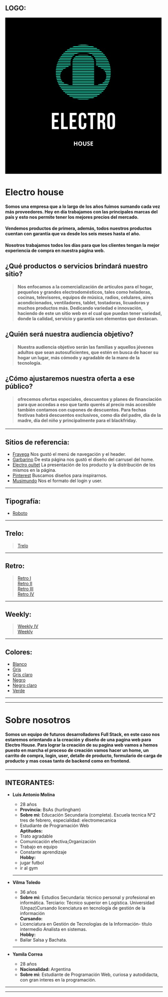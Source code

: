 ## LOGO:

![Logo](public/images/logo/logo.jpeg "Logo de Electro House" ) 


# **Electro house**
#### Somos una empresa que a lo largo de los años fuimos sumando cada vez más proveedores. Hoy en día trabajamos con las principales marcas del país y esto nos permite tener los mejores precios del mercado.
#### Vendemos productos de primera, además, todos nuestros productos cuentan con garantía que va desde los seis meses hasta el año.  
#### Nosotros trabajamos todos los días para que los clientes tengan la mejor experiencia de compra en nuestra página web. 
##
## ¿Qué productos o servicios brindará nuestro sitio?
> #### Nos enfocamos a la comercialización de artículos para el hogar, pequeños y grandes electrodomésticos, tales como heladeras, cocinas, televisores, equipos de música, radios, celulares, aires acondicionados, ventiladores, tablet, tostadoras, licuadoras y muchos productos más. Dedicando variedad e innovación, haciendo de este un sitio web en el cual que puedan tener variedad, donde la calidad, servicio y garantía son elementos que destacan.

## ¿Quién será nuestra audiencia objetivo?
> #### Nuestra audiencia objetivo serán las familias y aquellos jóvenes adultos que sean autosuficientes, que estén en busca de hacer su hogar un lugar, más cómodo y agradable de la mano de la tecnología.

## ¿Cómo ajustaremos nuestra oferta a ese público?

> #### ofrecemos ofertas especiales, descuentos y planes de financiación para que accedas a eso que tanto querés al precio más accesible también contamos con cupones de descuentos. Para fechas festivas habrá descuentos exclusivos, como día del padre, día de la madre, día del niño y principalmente para el  blackfriday.

___
## Sitios de referencia:
* [Fravega](https://www.fravega.com/)  Nos gustó el menú de navegación y el header. 
* [Garbarino](https://www.garbarino.com/)  De esta página nos gustó el diseño del carrusel del home.
* [Electro oultet](https://electrooutlet.com.ar/)  La presentación de los producto y la distribución de los mismos en la página.
* [Pinterest](https://ar.pinterest.com/)  Buscamos diseños para inspirarnos.
* [Musimundo](https://www.musimundo.com/)  Nos el formato del login y user.
___
## Tipografía:
* [Roboto](https://fonts.google.com/specimen/Roboto#standard-styles)
---
## Trelo:
>[Trelo](https://trello.com/b/uDzyb6rF/grupo-4-c8)
___
## Retro:
> [Retro I](retro/retro.md "retro" )  
> [Retro II](retro/retroII.md "retro II" )  
> [Retro III](retro/retroIII.md "retro III" )  
> [Retro IV](retro/retroIV.md "retro IV" ) 
___
## Weekly:
> [Weekly IV](weekly/weekly_sprint_4.md "weekly" )  
> [Weekly](weekly/weekly_standups.md "weekly" ) 
___
## Colores:
* [Blanco](/public/images/paleta.jpg "FFFFFF" ) 
* [Gris](/public/images/paleta.jpg "D6D5D5")
* [Gris claro](/public/images/paleta.jpg "F6F6F6")
* [Negro](/public/images/paleta.jpg "00000")
* [Negro claro](/public/images/paleta.jpg "232323")
* [Verde](/public/images/paleta.jpg "008F74")

___
___
# **Sobre nosotros** 
#### Somos un equipo de futuros desarrolladores Full Stack, en este caso nos estaremos orientando a la creación y diseño de una pagina web para **Electro House**. Para lograr la creación de su pagina web vamos a hemos puesto en marcha el proceso de creación vamos hacer un home, un carrito de compra, login, user, detalle de producto, formulario de carga de producto y mas cosas tanto de backend como en frontend. 
___
## INTEGRANTES:

* **Luis Antonio Molina**
    * 28 años  
    * **Provincia:** BsAs (hurlingham) 
    * **Sobre mi:** Educación Secundaria (completa). Escuela tecnica N°2 tres de febrero, especialidad: electromecanica 
    * Estudiante de Programación Web   
    **Aptitudes:**  
    * Trato agradable   
    * Comunicación efectiva,Organización
    * Trabajo en equipo  
    * Constante aprendizaje  
    **Hobby:**   
    * jugar futbol  
    * ir al gym  
    ___
* **Vilma Toledo**  
    * 36 años  
    * **Sobre mi:** Estudios Secundaria: técnico personal y profesional en informática. Terciario: Técnico superior en Logística. Universidad (Unpaz)Cursando licenciatura en tecnología de gestión de la información  
    **Cursando:**  
    * Licenciatura en Gestión de Tecnologías de la Información- título intermedio Analista en sistemas.   
    **Hobby:**  
     * Bailar Salsa y Bachata. 
    ___

* **Yamila Correa** 
    * 28 años  
    * **Nacionalidad:** Argentina
    * **Sobre mi:** Estudiante de Programación Web, curiosa y autodidacta, con gran interes en la programación.
___
___